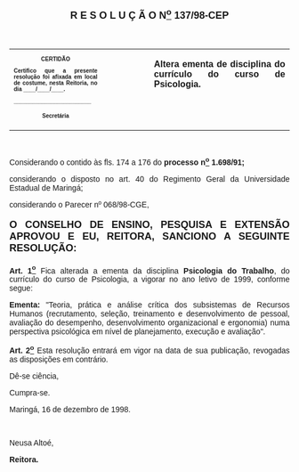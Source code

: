 <BODY>

<B><FONT FACE="Arial" SIZE=4><P ALIGN="CENTER"></P>
<P ALIGN="CENTER">&nbsp;</P>
<P ALIGN="CENTER">R E S O L U &Ccedil; &Atilde; O  N<U><SUP>o</U></SUP>  137/98-CEP</P>
</B></FONT><FONT FACE="Arial" SIZE=2><P ALIGN="JUSTIFY"></P>
<P ALIGN="JUSTIFY">&nbsp;</P></FONT>
<TABLE CELLSPACING=0 BORDER=0 CELLPADDING=7 WIDTH=596>
<TR><TD WIDTH="33%" VALIGN="TOP">
<B><FONT FACE="Arial" SIZE=1><P ALIGN="CENTER">CERTID&Atilde;O</P>
<P ALIGN="JUSTIFY">   Certifico que a presente resolu&ccedil;&atilde;o foi afixada em local de costume, nesta Reitoria, no dia ____/____/____.</P>
<P ALIGN="JUSTIFY"></P>
<P ALIGN="JUSTIFY">_________________________</P>
<P ALIGN="CENTER">Secret&aacute;ria</B></FONT></TD>
<TD WIDTH="17%" VALIGN="TOP">&nbsp;</TD>
<TD WIDTH="50%" VALIGN="TOP">
<B><FONT FACE="Arial"><P ALIGN="JUSTIFY">Altera ementa de disciplina do curr&iacute;culo do curso de Psicologia.</B></FONT></TD>
</TR>
</TABLE>

<FONT FACE="Arial" SIZE=2><P ALIGN="JUSTIFY"></P>
<P ALIGN="JUSTIFY">&nbsp;</P>
</FONT><FONT FACE="Arial"><P ALIGN="JUSTIFY">&#9;Considerando o contido &agrave;s fls. 174 a 176 do <B>processo n<U><SUP>o</U></SUP> 1.698/91;</P>
</B><P ALIGN="JUSTIFY">&#9;considerando o disposto no art. 40 do Regimento Geral da Universidade Estadual de Maring&aacute;;</P>
<P ALIGN="JUSTIFY">considerando o Parecer nº 068/98-CGE, </P>
</FONT><FONT FACE="Arial" SIZE=2><P ALIGN="JUSTIFY"></P>
</FONT><B><FONT FACE="Arial" SIZE=4><P ALIGN="JUSTIFY">O CONSELHO DE ENSINO, PESQUISA E EXTENS&Atilde;O APROVOU E EU, REITORA, SANCIONO A SEGUINTE RESOLU&Ccedil;&Atilde;O:</P>
</B></FONT><FONT FACE="Arial" SIZE=2><P ALIGN="JUSTIFY"></P>
</FONT><FONT FACE="Arial"><P ALIGN="JUSTIFY">&#9;<B>Art. 1<U><SUP>o</B></U></SUP> Fica alterada a ementa da disciplina <B>Psicologia do Trabalho</B>, do curr&iacute;culo do curso de Psicologia, a vigorar no ano letivo de 1999, conforme segue: </P>
<P ALIGN="JUSTIFY">&#9;<B>Ementa: </B>&quot;Teoria, pr&aacute;tica e an&aacute;lise cr&iacute;tica dos subsistemas de Recursos Humanos (recrutamento, sele&ccedil;&atilde;o, treinamento e desenvolvimento de pessoal, avalia&ccedil;&atilde;o do desempenho, desenvolvimento organizacional e ergonomia) numa perspectiva psicol&oacute;gica em n&iacute;vel de planejamento, execu&ccedil;&atilde;o e avalia&ccedil;&atilde;o&quot;.</P>
<P ALIGN="JUSTIFY">&#9;<B>Art. 2<U><SUP>o</B></U></SUP> Esta resolu&ccedil;&atilde;o entrar&aacute; em vigor na data de sua publica&ccedil;&atilde;o, revogadas as disposi&ccedil;&otilde;es em contr&aacute;rio.</P>
<P ALIGN="JUSTIFY">&#9;D&ecirc;-se ci&ecirc;ncia,</P>
<P ALIGN="JUSTIFY">&#9;Cumpra-se.</P>
<P ALIGN="JUSTIFY"></P>
<P ALIGN="JUSTIFY">Maring&aacute;, 16 de dezembro de 1998.</P>
<P ALIGN="JUSTIFY"></P>
<P ALIGN="JUSTIFY">&nbsp;</P>
<P ALIGN="JUSTIFY">Neusa Alto&eacute;,</P>
<B><P ALIGN="JUSTIFY">Reitora.</P></B></FONT></BODY>
